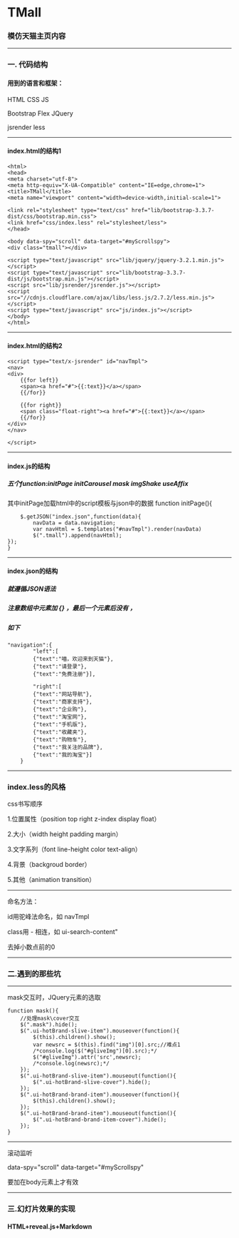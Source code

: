 # TMall
### 模仿天猫主页内容

---

### 一. 代码结构
#### 用到的语言和框架：
HTML CSS JS

Bootstrap Flex JQuery

jsrender less

---
#### index.html的结构1

	<html>
	<head>
	<meta charset="utf-8">
	<meta http-equiv="X-UA-Compatible" content="IE=edge,chrome=1">
	<title>TMall</title>
	<meta name="viewport" content="width=device-width,initial-scale=1">

	<link rel="stylesheet" type="text/css" href="lib/bootstrap-3.3.7-dist/css/bootstrap.min.css">
	<link href="css/index.less" rel="stylesheet/less">
	</head>

	<body data-spy="scroll" data-target="#myScrollspy">
	<div class="tmall"></div>

	<script type="text/javascript" src="lib/jquery/jquery-3.2.1.min.js"></script>
	<script type="text/javascript" src="lib/bootstrap-3.3.7-dist/js/bootstrap.min.js"></script>
	<script src="lib/jsrender/jsrender.js"></script>
	<script src="//cdnjs.cloudflare.com/ajax/libs/less.js/2.7.2/less.min.js"></script>
	<script type="text/javascript" src="js/index.js"></script>
	</body>
	</html>

---

#### index.html的结构2

	<script type="text/x-jsrender" id="navTmpl">
	<nav>
	<div>
		{{for left}}
		<span><a href="#">{{:text}}</a></span>
		{{/for}}

		{{for right}}
		<span class="float-right"><a href="#">{{:text}}</a></span>
		{{/for}}
	</div>
	</nav>

	</script>

---

#### index.js的结构

##### 五个function:initPage initCarousel  mask  imgShake  useAffix

其中initPage加载html中的script模板与json中的数据
	function initPage(){

		$.getJSON("index.json",function(data){
			navData = data.navigation;
			var navHtml = $.templates("#navTmpl").render(navData)
			$(".tmall").append(navHtml);
	});
	}

---

#### index.json的结构

##### 就遵循JSON语法
##### 注意数组中元素加 {} ，最后一个元素后没有 ，
##### 如下

	"navigation":{
			"left":[
			{"text":"喵，欢迎来到天猫"},
			{"text":"请登录"},
			{"text":"免费注册"}],

			"right":[
			{"text":"网站导航"},
			{"text":"商家支持"},
			{"text":"企业购"},
			{"text":"淘宝网"},
			{"text":"手机版"},
			{"text":"收藏夹"},
			{"text":"购物车"},
			{"text":"我关注的品牌"},
			{"text":"我的淘宝"}]
		}

---

### index.less的风格

css书写顺序

1.位置属性（position top right z-index display float）

2.大小（width height padding margin）

3.文字系列（font line-height color text-align）

4.背景（backgroud border）

5.其他（animation transition）

---

命名方法：

id用驼峰法命名，如 navTmpl

class用 - 相连，如 ui-search-content"

去掉小数点前的0

---

### 二.遇到的那些坑

---

mask交互时，JQuery元素的选取

	function mask(){
		//处理mask\cover交互
		$(".mask").hide();
		$(".ui-hotBrand-slive-item").mouseover(function(){
			$(this).children().show();
			var newsrc = $(this).find("img")[0].src;//难点1
			/*console.log($("#gliveImg")[0].src);*/
			$("#gliveImg").attr('src',newsrc);
			/*console.log(newsrc);*/
		});
		$(".ui-hotBrand-slive-item").mouseout(function(){
			$(".ui-hotBrand-slive-cover").hide();
		});
		$(".ui-hotBrand-brand-item").mouseover(function(){
			$(this).children().show();
		});
		$(".ui-hotBrand-brand-item").mouseout(function(){
			$(".ui-hotBrand-brand-item-cover").hide();
		});
	}

---

滚动监听

data-spy="scroll" data-target="#myScrollspy"

要加在body元素上才有效

---

### 三.幻灯片效果的实现
#### HTML+reveal.js+Markdown




